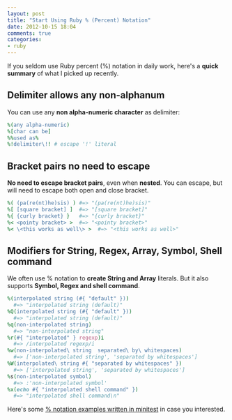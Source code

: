 ```yaml
---
layout: post
title: "Start Using Ruby % (Percent) Notation"
date: 2012-10-15 18:04
comments: true
categories: 
- ruby
---
```


If you seldom use Ruby percent (%) notation in daily work, here's a
**quick summary** of what I picked up recently.

Delimiter allows any non-alphanum
----
You can use any **non alpha-numeric character** as delimiter:
```ruby
%(any alpha-numeric)
%[char can be]
%%used as%
%!delimiter\!! # escape '!' literal
```

Bracket pairs no need to escape
----
**No need to escape bracket pairs**, even when **nested**. 
You can escape, but will need to escape both open and close bracket.
```ruby
%( (pa(re(nt)he)sis) ) #=> "(pa(re(nt)he)sis)"
%[ [square bracket] ]  #=> "[square bracket]"
%{ {curly bracket} }   #=> "{curly bracket}"
%< <pointy bracket> >  #=> "<pointy bracket>"
%< \<this works as well\> >  #=> "<this works as well>"
```

Modifiers for String, Regex, Array, Symbol, Shell command
----
We often use % notation to **create String and Array** literals. But it
also supports **Symbol, Regex and shell command**.
```ruby
%(interpolated string (#{ "default" }))
  #=> "interpolated string (default)"
%Q(interpolated string (#{ "default" }))
  #=> "interpolated string (default)"
%q(non-interpolated string)
  #=> "non-interpolated string"
%r(#{ "interpolated" } regexp)i
  #=> /interpolated regexp/i
%w(non-interpolated\ string  separated\ by\ whitespaces)
  #=> ['non-interpolated string', 'separated by whitespaces']
%W(interpolated\ string #{ "separated by whitespaces" })
  #=> ['interpolated string', 'separated by whitespaces']
%s(non-interpolated symbol)
  #=> :'non-interpolated symbol'
%x(echo #{ "interpolated shell command" })
  #=> "interpolated shell command\n"
```

Here's some [% notation examples written in minitest](https://github.com/teohm/a-dip-in-ruby/blob/master/spec/percent_notation_spec.rb) in case you interested.
